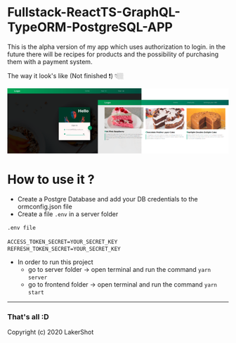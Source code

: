 # Fullstack-ReactTS-GraphQL-TypeORM-PostgreSQL-APP
This is the alpha version of my app which uses authorization to login. in the future there will be recipes for products and the possibility of purchasing them with a payment system.

The way it look's like (Not finished ❗) 👇🏼

![](./preview_img.png)

# How to use it ?

 - Create a Postgre Database and add your DB credentials to the ormconfig.json file
 - Create a file `.env` in a server folder

 
 ```
.env file

ACCESS_TOKEN_SECRET=YOUR_SECRET_KEY
REFRESH_TOKEN_SECRET=YOUR_SECRET_KEY
```
- In order to run this project 
  - go to server folder -> open terminal and run the command ```yarn server```
  - go to frontend folder -> open terminal and run the command ```yarn start```
---

### That's all :D

Copyright (c) 2020 LakerShot
